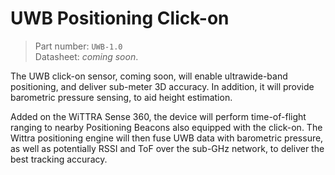 # UWB Positioning Click-on

> Part number: `UWB-1.0`<br/>
> Datasheet: *coming soon*.

The UWB click-on sensor, coming soon, will enable ultrawide-band positioning,
and deliver sub-meter 3D accuracy. In addition, it will provide barometric
pressure sensing, to aid height estimation.

Added on the WiTTRA Sense 360, the device will perform time-of-flight ranging
to nearby Positioning Beacons also equipped with the click-on. The Wittra
positioning engine will then fuse UWB data with barometric pressure,
as well as potentially RSSI and ToF over the sub-GHz network, to deliver
the best tracking accuracy.

